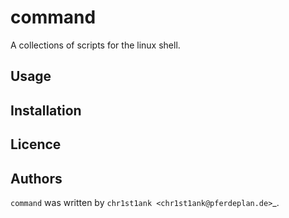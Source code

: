 # command

A collections of scripts for the linux shell.

## Usage

## Installation

## Licence

## Authors

`command` was written by `chr1st1ank <chr1st1ank@pferdeplan.de>`_.
